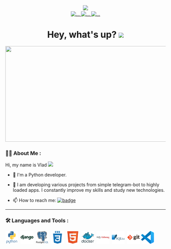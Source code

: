 <div id="header" align="center">
  <img src="https://media.giphy.com/media/M9gbBd9nbDrOTu1Mqx/giphy.gif" width="100"/>
</div>

<div id="badges" align="center">
  <a href="https://kazan.hh.ru/resume/13f2fec9ff0d2d63710039ed1f676b654c4752">
    <img src="https://img.shields.io/badge/Head Hunter-red?style=for-the-badge" alt="..."/>
  </a>
  <a href="https://career.habr.com/skynet2024">
    <img src="https://img.shields.io/badge/Habr Career-gray?style=for-the-badge" alt="..."/>
  </a>
  <a href="https://t.me/vpy_dev">
    <img src="https://img.shields.io/badge/Telegram-blue?style=for-the-badge" alt="..."/>
  </a>
  <h1>
    Hey, what's up?
    <img src="https://media.giphy.com/media/hvRJCLFzcasrR4ia7z/giphy.gif" width="30px"/>
  </h1>
</div>

<div align="center">
  <img src="https://media.giphy.com/media/dWesBcTLavkZuG35MI/giphy.gif" width="600" height="300"/>
</div>

### :man_technologist: About Me :
Hi, my name is Vlad <img src="https://media.giphy.com/media/WUlplcMpOCEmTGBtBW/giphy.gif" width="30">
- :telescope: I'm a Python developer.

- :seedling: I am developing various projects from simple telegram-bot to highly loaded apps. I constantly improve my skills and study new technologies.

- :mailbox: How to reach me: [![badge](https://img.shields.io/badge/-Telegram-blue?style=flat)](https://t.me/vladfull_dev)

---

### :hammer_and_wrench: Languages and Tools :
<div>
  <img src="https://github.com/devicons/devicon/blob/master/icons/python/python-original-wordmark.svg" title="Python" alt="Python" width="40" height="40"/>&nbsp;
  <img src="https://github.com/devicons/devicon/blob/master/icons/django/django-plain-wordmark.svg" title="Django" alt="Django" width="40" height="40"/>&nbsp;
  <img src="https://github.com/devicons/devicon/blob/master/icons/postgresql/postgresql-original-wordmark.svg" title="PostgreSQL" alt="PostgreSQL" width="40" height="40"/>&nbsp;
  <img src="https://github.com/devicons/devicon/blob/master/icons/css3/css3-plain-wordmark.svg"  title="CSS3" alt="CSS" width="40" height="40"/>&nbsp;
  <img src="https://github.com/devicons/devicon/blob/master/icons/html5/html5-original.svg" title="HTML5" alt="HTML" width="40" height="40"/>&nbsp;
  <img src="https://github.com/devicons/devicon/blob/master/icons/docker/docker-original-wordmark.svg" title="Docker" alt="Docker" width="40" height="40"/>&nbsp;
  <img src="https://github.com/devicons/devicon/blob/master/icons/sqlalchemy/sqlalchemy-original-wordmark.svg" title="sqlalchemy"  alt="sqlalchemy" width="40" height="40"/>&nbsp;
  <img src="https://github.com/devicons/devicon/blob/master/icons/sqlite/sqlite-original-wordmark.svg" title="sqlite" alt="sqlite" width="40" height="40"/>&nbsp;
  <img src="https://github.com/devicons/devicon/blob/master/icons/git/git-original-wordmark.svg" title="Git" **alt="Git" width="40" height="40"/>
  <img src="https://github.com/devicons/devicon/blob/master/icons/vscode/vscode-original.svg" title="VSCode" alt="VSCode" width="40" height="40"/>&nbsp;
</div>
